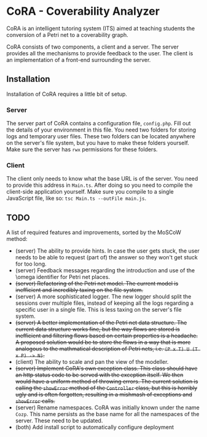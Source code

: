 # CoRA - Coverability Analyzer

CoRA is an intelligent tutoring system (ITS) aimed at teaching students the conversion of a Petri net to a coverability graph.

CoRA consists of two components, a client and a server. The server provides all the mechanisms to provide feedback to the user. The client is an implementation of a front-end surrounding the server.

## Installation
Installation of CoRA requires a little bit of setup.
### Server
The server part of CoRA contains a configuration file, `config.php`. Fill out the details of your environment in this file. You need two folders for storing logs and temporary user files. These two folders can be located anywhere on the server's file system, but you have to make these folders yourself. Make sure the server has `rwx` permissions for these folders.

### Client
The client only needs to know what the base URL is of the server. You need to provide this address in `Main.ts`. After doing so you need to compile the client-side application yourself. Make sure you compile to a single JavaScript file, like so: `tsc Main.ts --outFile main.js`.

## TODO
A list of required features and improvements, sorted by the MoSCoW method:
* (server) The ability to provide hints. In case the user gets stuck, the user needs to be able to request (part of) the answer so they won't get stuck for too long.
* (server) Feedback messages regarding the introduction and use of the \omega identifier for Petri net places.
* ~~(server) Refactoring of the Petri net model. The current model is inefficient and incredibly taxing on the file system.~~
* (server) A more sophisticated logger. The new logger should split the sessions over multiple files, instead of keeping all the logs regarding a specific user in a single file. This is less taxing on the server's file system.
* ~~(server) A better implementation of the Petri net data structure. The current data structure works fine, but the way flows are stored is inefficient and filtering flows based on certain properties is a headache. A proposed solution would be to store the flows in a way that is more analogous to the mathmatical description of Petri nets, i.e. `(P x T) U (T x P) -> N)`.~~
* (client) The ability to scale and pan the view of the modeller.
* ~~(server) Implement CoRA's own exception class. This class should have an http status code to be served with the exception itself. We then would have a uniform method of throwing errors. The current solution is calling the `showError` method of the `Controller` class, but this is horribly ugly and is often forgotten, resulting in a mishmash of exceptions and `showError` calls.~~
* (server) Rename namespaces. CoRA was initially known under the name `Cozp`. This name persists as the base name for all the namespaces of the server. These need to be updated.
* (both) Add install script to automatically configure deployment
